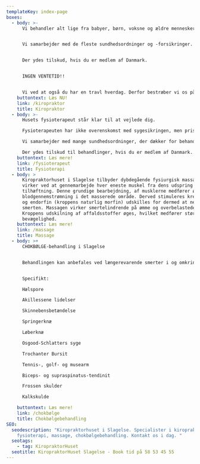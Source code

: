 ```yaml
---
templateKey: index-page
boxes:
  - body: >-
      Vi behandler alt lige fra babyer, børn, voksne og ældre mennesker.


      Vi samarbejder med de fleste sundhedsordninger og -forsikringer.


      Der ydes tilskud, hvis du er medlem af Danmark.


      INGEN VENTETID!!


      Vi ved at også du har en travl hverdag. Derfor bestræber vi os på at overholde tiderne, så du ikke skal vente. Vi har for det meste tider samme dag, eller senest dagen efter. Der kan selvfølgelig forekomme perioder, hvor dette ikke er muligt pga ferie, sygdom osv.
    buttontext: Læs NU!
    link: /kiropraktor
    title: Kiropraktor
  - body: >-
      Husets fysioterapeut står klar til at vejlede dig. 

      Fysioterapeuten har ikke overenskomst med sygesikringen, men priserne for behandling og rådgivning er næsten de samme som ved fysioterapeuter med ydernummer. Og så er ventetiden MEGET kortere.

      Vi samarbejder med mange sundhedsordninger, der dækker for behandling uden ydernummer.

      Der ydes tilskud til behandlinger, hvis du er medlem af Danmark.
    buttontext: Læs mere!
    link: /fysioterapeut
    title: Fysioterapi
  - body: >
      Kiropraktorhuset i Slagelse tilbyder dybdegående fysiurgisk massage, der
      virker ved at gennemarbejde hver eneste muskel fra dens udspring til dens
      tilhæftning. Denne grundige bearbejdning, af musklerne medfører øget
      blodgennemstrømning i det masserede område. Derved stimuleres kredsløbet,
      og endorfin (kroppens naturlig morfin) udskilles for dermed at nedsætte
      smerten. Massagen virker smertelindrende på ømme og overbelastede muskler.
      Kroppens udskilning af affaldsstoffer øges, hvilket medfører større
      bevægelighed.
    buttontext: Læs mere!
    link: /massage
    title: Massage
  - body: >+
      CHOKBØLGE-behandling i Slagelse


      Behandlingen kan anbefales ved længerevarende smerter i og omkring led, sener, ledbånd, ledkapsler og muskler og ved smertefulde ardannelser efter skader eller operationer.


      Specifikt:

      Hælspore

      Akillessene lidelser

      Skinnebensbetændelse

      Springerknæ

      Løberknæ

      Osgood-Schlatters syge

      Trochanter Bursit

      Tennis-, golf- og musearm

      Biceps- og supraspinatus-tendinit

      Frossen skulder

      Kalkskulde

    buttontext: Læs mere!
    link: /chokbølge
    title: Chokbølgebehandling
SEO:
  seodescription: "Kiropraktorhuset i Slagelse. Specialister i kiropraktik,
    fysioterapi, massage, chokbølgebehandling. Kontakt os i dag. "
  seotags:
    - tag: KiropraktorHuset
  seotitle: KiropraktorHuset Slagelse - Book tid på 58 53 45 55
---
```

